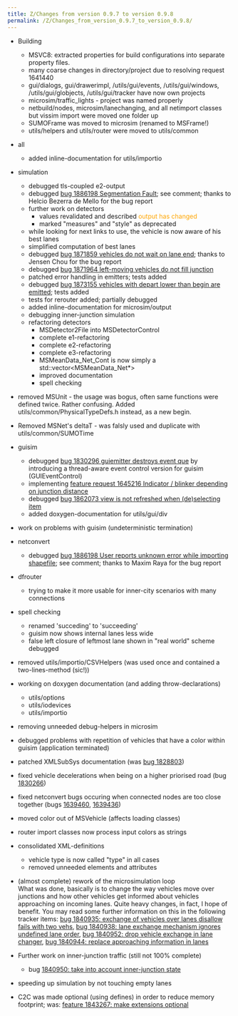 ```yaml
---
title: Z/Changes from version 0.9.7 to version 0.9.8
permalink: /Z/Changes_from_version_0.9.7_to_version_0.9.8/
---
```


- Building
  - MSVC8: extracted properties for build configurations into
    separate property files.
  - many coarse changes in directory/project due to resolving
    request 1641440
  - gui/dialogs, gui/drawerimpl, /utils/gui/events,
    /utils/gui/windows, /utils/gui/globjects, /utils/gui/tracker
    have now own projects
  - microsim/traffic_lights - project was named properly
  - netbuild/nodes, microsim/lanechanging, and all netimport classes
    but vissim import were moved one folder up
  - SUMOFrame was moved to microsim (renamed to MSFrame\!)
  - utils/helpers and utils/router were moved to utils/common

- all
  - added inline-documentation for utils/importio

- simulation
  - debugged tls-coupled e2-output
  - debugged [bug 1886198 Segmentation
    Fault](http://sourceforge.net/tracker/index.php?func=detail&aid=1871037&group_id=45607&atid=443421);
    see comment; thanks to Helcio Bezerra de Mello for the bug
    report
  - further work on detectors
    - values revalidated and described <font color="orange">output
      has changed</font>
    - marked "measures" and "style" as deprecated
  - while looking for next links to use, the vehicle is now aware of
    his best lanes
  - simplified computation of best lanes
  - debugged [bug 1871859 vehicles do not wait on lane
    end](http://sourceforge.net/tracker/index.php?func=detail&aid=1871859&group_id=45607&atid=443421);
    thanks to Jensen Chou for the bug report
  - debugged [bug 1871964 left-moving vehicles do not fill
    junction](http://sourceforge.net/tracker/index.php?func=detail&aid=1871964&group_id=45607&atid=443421)
  - patched error handling in emitters; tests added
  - debugged [bug 1873155 vehicles with depart lower than begin are
    emitted](http://sourceforge.net/tracker/index.php?func=detail&aid=1873155&group_id=45607&atid=443421);
    tests added
  - tests for rerouter added; partially debugged
  - added inline-documentation for microsim/output
  - debugging inner-junction simulation
  - refactoring detectors
    - MSDetector2File into MSDetectorControl
    - complete e1-refactoring
    - complete e2-refactoring
    - complete e3-refactoring
    - MSMeanData_Net_Cont is now simply a
      std::vector\<MSMeanData_Net\*\>
    - improved documentation
    - spell checking
- removed MSUnit - the usage was bogus, often same functions were
  defined twice. Rather confusing. Added
  utils/common/PhysicalTypeDefs.h instead, as a new begin.
- Removed MSNet's deltaT - was falsly used and duplicate with
  utils/common/SUMOTime

- guisim
  - debugged [bug 1830296 guiemitter destroys event
    que](http://sourceforge.net/tracker/index.php?func=detail&aid=1830296&group_id=45607&atid=443421)
    by introducing a thread-aware event control version for guisim
    (GUIEventControl)
  - implementing [feature request 1645216 Indicator / blinker
    depending on junction
    distance](http://sourceforge.net/tracker/index.php?func=detail&aid=1645216&group_id=45607&atid=443424)
  - debugged [bug 1862073 view is not refreshed when (de)selecting
    item](http://sourceforge.net/tracker/index.php?func=detail&aid=1862073&group_id=45607&atid=443421)
  - added doxygen-documentation for utils/gui/div
- work on problems with guisim (undeterministic termination)

- netconvert
  - debugged [bug 1886198 User reports unknown error while importing
    shapefile](http://sourceforge.net/tracker/index.php?func=detail&aid=1886198&group_id=45607&atid=443421);
    see comment; thanks to Maxim Raya for the bug report

- dfrouter
  - trying to make it more usable for inner-city scenarios with many
    connections
- spell checking
  - renamed 'succeding' to 'succeeding'
  - guisim now shows internal lanes less wide
  - false left closure of leftmost lane shown in "real world" scheme
    debugged
- removed utils/importio/CSVHelpers (was used once and contained a
  two-lines-method (sic\!))
- working on doxygen documentation (and adding throw-declarations)
  - utils/options
  - utils/iodevices
  - utils/importio
- removing unneeded debug-helpers in microsim
- debugged problems with repetition of vehicles that have a color
  within guisim (application terminated)
- patched XMLSubSys documentation (was
  [bug 1828803](http://sourceforge.net/tracker/index.php?func=detail&aid=1828803&group_id=45607&atid=443421))
- fixed vehicle decelerations when being on a higher priorised road
  (bug
  [1830266](http://sourceforge.net/tracker/index.php?func=detail&aid=1830266&group_id=45607&atid=443421))
- fixed netconvert bugs occuring when connected nodes are too close
  together (bugs
  [1639460](http://sourceforge.net/tracker/index.php?func=detail&aid=1639460&group_id=45607&atid=443421),
  [1639436](http://sourceforge.net/tracker/index.php?func=detail&aid=1639436&group_id=45607&atid=443421))
- moved color out of MSVehicle (affects loading classes)
- router import classes now process input colors as strings
- consolidated XML-definitions
  - vehicle type is now called "type" in all cases
  - removed unneeded elements and attributes
- (almost complete) rework of the microsimulation loop<br>
What was done, basically is to change the way vehicles move over
junctions and how other vehicles get informed about vehicles
approaching on incoming lanes. Quite heavy changes, in fact, I hope
of benefit. You may read some further information on this in the
following tracker items: [bug 1840935: exchange of vehicles over
lanes disallow fails with two
vehs](http://sourceforge.net/tracker/index.php?func=detail&aid=1840935&group_id=45607&atid=443421),
[bug 1840938: lane exchange mechanism ignores undefined lane
order](http://sourceforge.net/tracker/index.php?func=detail&aid=1840938&group_id=45607&atid=443421),
[bug 1840952: drop vehicle exchange in lane
changer](http://sourceforge.net/tracker/index.php?func=detail&aid=1840952&group_id=45607&atid=443421),
[bug 1840944: replace approaching information in
lanes](http://sourceforge.net/tracker/index.php?func=detail&aid=1840944&group_id=45607&atid=443421)

- Further work on inner-junction traffic (still not 100% complete)
  - bug [1840950: take into account inner-junction
    state](http://sourceforge.net/tracker/index.php?func=detail&aid=1840950&group_id=45607&atid=443421)
- speeding up simulation by not touching empty lanes
- C2C was made optional (using defines) in order to reduce memory
  footprint; was: [feature 1843267: make extensions
  optional](http://sourceforge.net/tracker/index.php?func=detail&aid=1843267&group_id=45607&atid=443421)